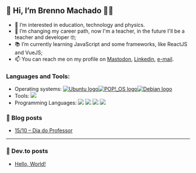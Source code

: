 ## 👋 Hi, I’m Brenno Machado 🏳️‍🌈
- 👀 I’m interested in education, technology and physics.
- 💞️ I’m changing my career path, now I'm a teacher, in the future I'll be a teacher and developer 🤓; 
- 📚 I’m currently learning JavaScript and some frameworks, like ReactJS and VueJS;
- 📫 You can reach me on my profile on [Mastodon](https://masto.donte.com.br/@brenno), [Linkedin](https://www.linkedin.com/in/brennomachado/), [e-mail](mailto:brennomachado@protonmail.com?subject=[from%20GitHub]).

### Languages and Tools:

- Operating systems: <a href="#"><img src="https://img.shields.io/badge/-Ubuntu-E95420?logo=ubuntu&logoColor=white&style=flat" alt="Ubuntu logo"/></a><a href="#"><img src="https://img.shields.io/badge/--48B9C7?logo=popos&logoColor=white&style=flat" alt="POP!_OS logo"/></a><a href="#"><img src="https://img.shields.io/badge/--A81D33?logo=debian&logoColor=white&style=flat" alt="Debian logo"/></a>  
- Tools: <a href="#"><img src="https://img.shields.io/badge/-VSCode-007ACC?logo=visualstudiocode&logoColor=white&style=flat" /></a>
- Programming Languages: <a href="#"><img src="https://img.shields.io/badge/-Python-3776AB?logo=python&logoColor=white&style=flat" /></a>
<a href="#"><img src="https://img.shields.io/badge/-JavaScript-F7DF1E?logo=javascript&logoColor=white&style=flat" /></a>
<a href="#"><img src="https://img.shields.io/badge/-HTML-E34F26?logo=html5&logoColor=white&style=flat" /></a>
<a href="#"><img src="https://img.shields.io/badge/-CSS-1572B6?logo=css3&logoColor=white&style=flat" /></a>

### 📝 Blog posts

<!-- BLOG:START -->
- [15/10 – Dia do Professor](https://blog.brennomachado.com/index.php/2018/10/16/15-10/)
<!-- BLOG:END -->
---
### 📝 Dev.to posts
<!-- DEVTO:START -->
- [Hello, World!](https://dev.to/brenno/hello-world-1onk)
<!-- DEVTO:END -->
